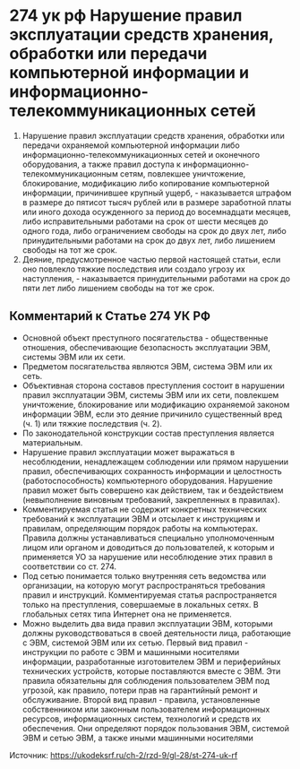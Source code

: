 

# 274 ук рф Нарушение правил эксплуатации средств хранения, обработки или передачи компьютерной информации и информационно-телекоммуникационных сетей

1. Нарушение правил эксплуатации средств хранения, обработки или передачи охраняемой компьютерной информации либо информационно-телекоммуникационных сетей и оконечного оборудования, а также правил доступа к информационно-телекоммуникационным сетям, повлекшее уничтожение, блокирование, модификацию либо копирование компьютерной информации, причинившее крупный ущерб, - наказывается штрафом в размере до пятисот тысяч рублей или в размере заработной платы или иного дохода осужденного за период до восемнадцати месяцев, либо исправительными работами на срок от шести месяцев до одного года, либо ограничением свободы на срок до двух лет, либо принудительными работами на срок до двух лет, либо лишением свободы на тот же срок.
2. Деяние, предусмотренное частью первой настоящей статьи, если оно повлекло тяжкие последствия или создало угрозу их наступления, - наказывается принудительными работами на срок до пяти лет либо лишением свободы на тот же срок.

## Комментарий к Статье 274 УК РФ
- Основной объект преступного посягательства - общественные отношения, обеспечивающие безопасность эксплуатации ЭВМ, системы ЭВМ или их сети. 
- Предметом посягательства являются ЭВМ, система ЭВМ или их сеть. 
- Объективная сторона составов преступления состоит в нарушении правил эксплуатации ЭВМ, системы ЭВМ или их сети, повлекшем уничтожение, блокирование или модификацию охраняемой законом информации ЭВМ, если это деяние причинило существенный вред (ч. 1) или тяжкие последствия (ч. 2). 
- По законодательной конструкции состав преступления является материальным.
- Нарушение правил эксплуатации может выражаться в несоблюдении, ненадлежащем соблюдении или прямом нарушении правил, обеспечивающих сохранность информации и целостность (работоспособность) компьютерного оборудования. Нарушение правил может быть совершено как действием, так и бездействием (невыполнение виновным требований, закрепленных в правилах). 
- Комментируемая статья не содержит конкретных технических требований к эксплуатации ЭВМ и отсылает к инструкциям и правилам, определяющим порядок работы на компьютерах. Правила должны устанавливаться специально уполномоченным лицом или органом и доводиться до пользователей, к которым и применяется УО за нарушение или несоблюдение этих правил в соответствии со ст. 274. 
- Под сетью понимается только внутренняя сеть ведомства или организации, на которую могут распространяться требования правил и инструкций. Комментируемая статья распространяется только на преступления, совершаемые в локальных сетях. В глобальных сетях типа Интернет она не применяется. 
- Можно выделить два вида правил эксплуатации ЭВМ, которыми должны руководствоваться в своей деятельности лица, работающие с ЭВМ, системой ЭВМ или их сетью. Первый вид правил - инструкции по работе с ЭВМ и машинными носителями информации, разработанные изготовителем ЭВМ и периферийных технических устройств, которые поставляются вместе с ЭВМ. Эти правила обязательны для соблюдения пользователем ЭВМ под угрозой, как правило, потери прав на гарантийный ремонт и обслуживание. Второй вид правил - правила, установленные собственником или законным пользователем информационных ресурсов, информационных систем, технологий и средств их обеспечения. Они определяют порядок пользования ЭВМ, системой ЭВМ и сетью ЭВМ, а также иными машинными носителями


Источник: https://ukodeksrf.ru/ch-2/rzd-9/gl-28/st-274-uk-rf


